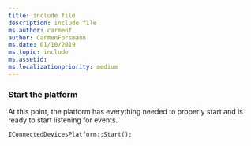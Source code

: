 ```yaml
---
title: include file
description: include file
ms.author: carmenf
author: CarmenForsmann
ms.date: 01/10/2019
ms.topic: include
ms.assetid: 
ms.localizationpriority: medium
---
```


### Start the platform​

At this point, the platform has everything needed to properly start and is ready to start listening for events.

`IConnectedDevicesPlatform::Start();`